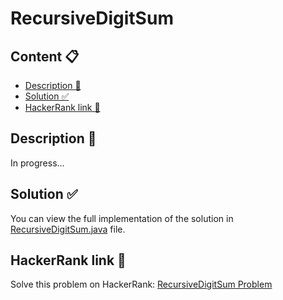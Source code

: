 # RecursiveDigitSum

## Content 📋
- [Description 📃](#description-)
- [Solution ✅](#solution-)
- [HackerRank link 🔗](#hackerrank-link-)

## Description 📃
In progress...

## Solution ✅
You can view the full implementation of the solution in [RecursiveDigitSum.java](RecursiveDigitSum.java) file.

## HackerRank link 🔗
Solve this problem on HackerRank: [RecursiveDigitSum Problem](https://www.hackerrank.com/challenges/recursive-digit-sum/problem)